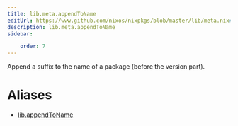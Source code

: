 ```yaml
---
title: lib.meta.appendToName
editUrl: https://www.github.com/nixos/nixpkgs/blob/master/lib/meta.nix#L54C18
description: lib.meta.appendToName
sidebar:

    order: 7
---
```


Append a suffix to the name of a package (before the version
part).


# Aliases

- [lib.appendToName](./reference/lib/lib-appendToName)


